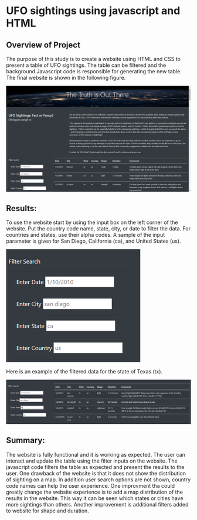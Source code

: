 # UFO sightings using javascript and HTML

## Overview of Project

The purpose of this study is to create a website using HTML and CSS to present a table of UFO sightings. The table can be filtered and the background Javascript code is responsible for generating the new table. The final website is shown in the following figure.

![UFO sightings](Images/website_pic.PNG)


## Results:
To use the website start by using the input box on the left corner of the website. Put the country code name, state, city, or date to filter the data. For countries and states, use their alpha codes. A sample of the input parameter is given for San Diego, California (ca), and United States (us).

![filter_input_box](Images/filter_box.PNG)

Here is an example of the filtered data for the state of Texas (tx).

![filter_input_box](Images/filtered_website.PNG)


## Summary: 
The website is fully functional and it is working as expected. The user can interact and update the table using the filter inputs on the website. The javascript code filters the table as expected and present the results to the user.
One drawback of the website is that it does not show the distribution of sighting on a map. In addition user search options are not shown, country code names can help the user experience. 
One improvment tha could greatly change the website experience is to add a map distribution of the results in the website. This way it can be seen which states or cities have more sightings than others. Another improvement is additional filters added to website for shape and duration.
